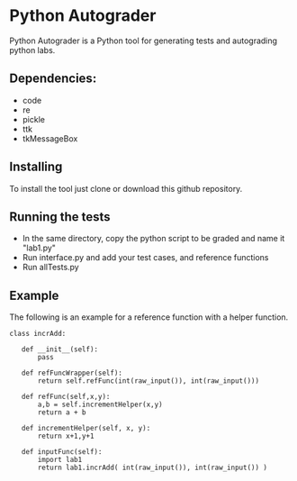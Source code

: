 # Python Autograder

Python Autograder is a Python tool for generating tests and autograding python labs.

## Dependencies:

* code
* re
* pickle
* ttk
* tkMessageBox

## Installing

To install the tool just clone or download this github repository.

## Running the tests

* In the same directory, copy the python script to be graded and name it "lab1.py"
* Run interface.py and add your test cases, and reference functions
* Run allTests.py

## Example

 The following is an example for a reference function with a helper function.
 
 ```
 class incrAdd:

    def __init__(self):
        pass
    
    def refFuncWrapper(self):
        return self.refFunc(int(raw_input()), int(raw_input()))
        
    def refFunc(self,x,y):
        a,b = self.incrementHelper(x,y)
        return a + b
        
    def incrementHelper(self, x, y):
        return x+1,y+1
        
    def inputFunc(self):
        import lab1
        return lab1.incrAdd( int(raw_input()), int(raw_input()) )
```


